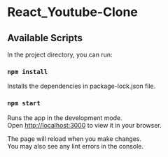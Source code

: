 # React_Youtube-Clone

## Available Scripts

In the project directory, you can run:

### `npm install`

Installs the dependencies in package-lock.json file.

### `npm start`

Runs the app in the development mode.\
Open [http://localhost:3000](http://localhost:3000) to view it in your browser.

The page will reload when you make changes.\
You may also see any lint errors in the console.

